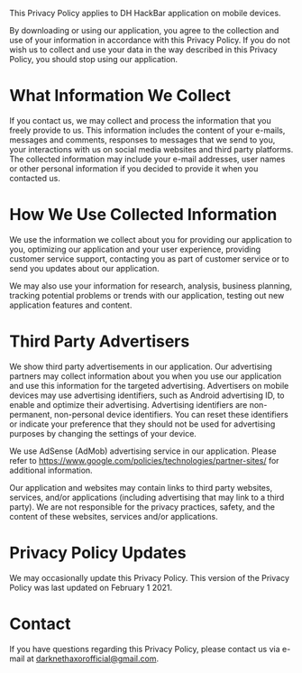 This Privacy Policy applies to DH HackBar application on mobile devices.


By downloading or using our application, you agree to the collection and use of your information in accordance with this Privacy Policy. If you do not wish us to collect and use your data in the way described in this Privacy Policy, you should stop using our application.


# What Information We Collect

If you contact us, we may collect and process the information that you freely provide to us. This information includes the content of your e-mails, messages and comments, responses to messages that we send to you, your interactions with us on social media websites and third party platforms. The collected information may include your e-mail addresses, user names or other personal information if you decided to provide it when you contacted us.


# How We Use Collected Information

We use the information we collect about you for providing our application to you, optimizing our application and your user experience, providing customer service support, contacting you as part of customer service or to send you updates about our application.

We may also use your information for research, analysis, business planning, tracking potential problems or trends with our application, testing out new application features and content.


# Third Party Advertisers

We show third party advertisements in our application. Our advertising partners may collect information about you when you use our application and use this information for the targeted advertising. Advertisers on mobile devices may use advertising identifiers, such as Android advertising ID, to enable and optimize their advertising. Advertising identifiers are non-permanent, non-personal device identifiers. You can reset these identifiers or indicate your preference that they should not be used for advertising purposes by changing the settings of your device.

We use AdSense (AdMob) advertising service in our application. Please refer to https://www.google.com/policies/technologies/partner-sites/ for additional information.

Our application and websites may contain links to third party websites, services, and/or applications (including advertising that may link to a third party). We are not responsible for the privacy practices, safety, and the content of these websites, services and/or applications.


# Privacy Policy Updates

We may occasionally update this Privacy Policy. This version of the Privacy Policy was last updated on February 1 2021.


# Contact

If you have questions regarding this Privacy Policy, please contact us via e-mail at darknethaxorofficial@gmail.com.
